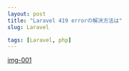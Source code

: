 ```yaml
---
layout: post
title: "Laravel 419 errorの解決方法は"
slug: Laravel

tags: [Laravel, php]
---
```


[img-001]()
